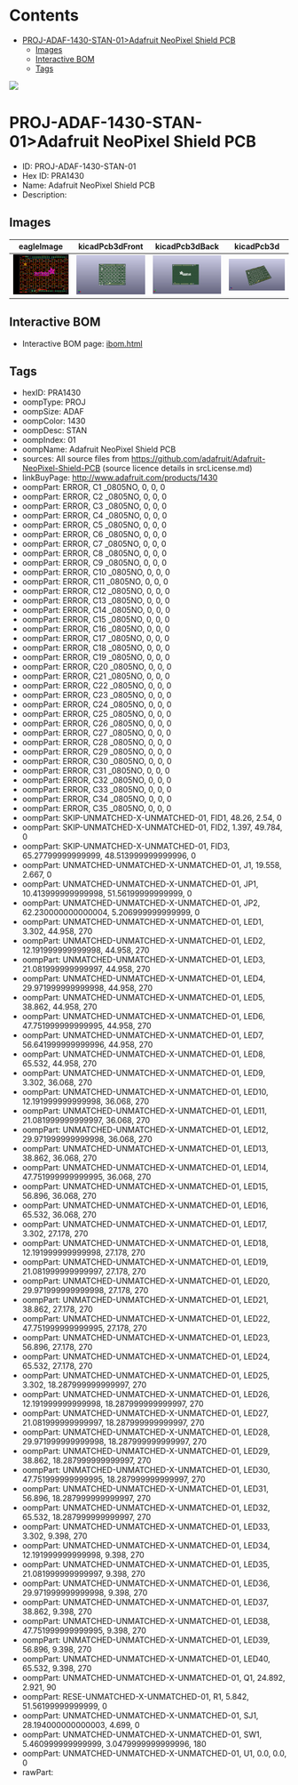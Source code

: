 



Contents
========

* [PROJ-ADAF-1430-STAN-01>Adafruit NeoPixel Shield PCB](#proj-adaf-1430-stan-01adafruit-neopixel-shield-pcb)
	* [Images](#images)
	* [Interactive BOM](#interactive-bom)
	* [Tags](#tags)
  
![][im]
# PROJ-ADAF-1430-STAN-01>Adafruit NeoPixel Shield PCB

- ID: PROJ-ADAF-1430-STAN-01
- Hex ID: PRA1430
- Name: Adafruit NeoPixel Shield PCB
- Description: 

## Images
  
  

|eagleImage|kicadPcb3dFront|kicadPcb3dBack|kicadPcb3d|
| :---: | :---: | :---: | :---: |
|[![eagleImage](eagleImage_140.png)](eagleImage_600.png)|[![kicadPcb3dFront](kicadPcb3dFront_140.png)](kicadPcb3dFront_600.png)|[![kicadPcb3dBack](kicadPcb3dBack_140.png)](kicadPcb3dBack_600.png)|[![kicadPcb3d](kicadPcb3d_140.png)](kicadPcb3d_600.png)|

## Interactive BOM

- Interactive BOM page: [ibom.html](kicad/bom/ibom.html)

## Tags

- hexID: PRA1430
- oompType: PROJ
- oompSize: ADAF
- oompColor: 1430
- oompDesc: STAN
- oompIndex: 01
- oompName: Adafruit NeoPixel Shield PCB
- sources: All source files from https://github.com/adafruit/Adafruit-NeoPixel-Shield-PCB (source licence details in srcLicense.md)
- linkBuyPage: http://www.adafruit.com/products/1430
- oompPart: ERROR, C1  _0805NO, 0, 0, 0
- oompPart: ERROR, C2  _0805NO, 0, 0, 0
- oompPart: ERROR, C3  _0805NO, 0, 0, 0
- oompPart: ERROR, C4  _0805NO, 0, 0, 0
- oompPart: ERROR, C5  _0805NO, 0, 0, 0
- oompPart: ERROR, C6  _0805NO, 0, 0, 0
- oompPart: ERROR, C7  _0805NO, 0, 0, 0
- oompPart: ERROR, C8  _0805NO, 0, 0, 0
- oompPart: ERROR, C9  _0805NO, 0, 0, 0
- oompPart: ERROR, C10  _0805NO, 0, 0, 0
- oompPart: ERROR, C11  _0805NO, 0, 0, 0
- oompPart: ERROR, C12  _0805NO, 0, 0, 0
- oompPart: ERROR, C13  _0805NO, 0, 0, 0
- oompPart: ERROR, C14  _0805NO, 0, 0, 0
- oompPart: ERROR, C15  _0805NO, 0, 0, 0
- oompPart: ERROR, C16  _0805NO, 0, 0, 0
- oompPart: ERROR, C17  _0805NO, 0, 0, 0
- oompPart: ERROR, C18  _0805NO, 0, 0, 0
- oompPart: ERROR, C19  _0805NO, 0, 0, 0
- oompPart: ERROR, C20  _0805NO, 0, 0, 0
- oompPart: ERROR, C21  _0805NO, 0, 0, 0
- oompPart: ERROR, C22  _0805NO, 0, 0, 0
- oompPart: ERROR, C23  _0805NO, 0, 0, 0
- oompPart: ERROR, C24  _0805NO, 0, 0, 0
- oompPart: ERROR, C25  _0805NO, 0, 0, 0
- oompPart: ERROR, C26  _0805NO, 0, 0, 0
- oompPart: ERROR, C27  _0805NO, 0, 0, 0
- oompPart: ERROR, C28  _0805NO, 0, 0, 0
- oompPart: ERROR, C29  _0805NO, 0, 0, 0
- oompPart: ERROR, C30  _0805NO, 0, 0, 0
- oompPart: ERROR, C31  _0805NO, 0, 0, 0
- oompPart: ERROR, C32  _0805NO, 0, 0, 0
- oompPart: ERROR, C33  _0805NO, 0, 0, 0
- oompPart: ERROR, C34  _0805NO, 0, 0, 0
- oompPart: ERROR, C35  _0805NO, 0, 0, 0
- oompPart: SKIP-UNMATCHED-X-UNMATCHED-01, FID1, 48.26, 2.54, 0
- oompPart: SKIP-UNMATCHED-X-UNMATCHED-01, FID2, 1.397, 49.784, 0
- oompPart: SKIP-UNMATCHED-X-UNMATCHED-01, FID3, 65.27799999999999, 48.513999999999996, 0
- oompPart: UNMATCHED-UNMATCHED-X-UNMATCHED-01, J1, 19.558, 2.667, 0
- oompPart: UNMATCHED-UNMATCHED-X-UNMATCHED-01, JP1, 10.413999999999998, 51.56199999999999, 0
- oompPart: UNMATCHED-UNMATCHED-X-UNMATCHED-01, JP2, 62.230000000000004, 5.206999999999999, 0
- oompPart: UNMATCHED-UNMATCHED-X-UNMATCHED-01, LED1, 3.302, 44.958, 270
- oompPart: UNMATCHED-UNMATCHED-X-UNMATCHED-01, LED2, 12.191999999999998, 44.958, 270
- oompPart: UNMATCHED-UNMATCHED-X-UNMATCHED-01, LED3, 21.081999999999997, 44.958, 270
- oompPart: UNMATCHED-UNMATCHED-X-UNMATCHED-01, LED4, 29.971999999999998, 44.958, 270
- oompPart: UNMATCHED-UNMATCHED-X-UNMATCHED-01, LED5, 38.862, 44.958, 270
- oompPart: UNMATCHED-UNMATCHED-X-UNMATCHED-01, LED6, 47.751999999999995, 44.958, 270
- oompPart: UNMATCHED-UNMATCHED-X-UNMATCHED-01, LED7, 56.641999999999996, 44.958, 270
- oompPart: UNMATCHED-UNMATCHED-X-UNMATCHED-01, LED8, 65.532, 44.958, 270
- oompPart: UNMATCHED-UNMATCHED-X-UNMATCHED-01, LED9, 3.302, 36.068, 270
- oompPart: UNMATCHED-UNMATCHED-X-UNMATCHED-01, LED10, 12.191999999999998, 36.068, 270
- oompPart: UNMATCHED-UNMATCHED-X-UNMATCHED-01, LED11, 21.081999999999997, 36.068, 270
- oompPart: UNMATCHED-UNMATCHED-X-UNMATCHED-01, LED12, 29.971999999999998, 36.068, 270
- oompPart: UNMATCHED-UNMATCHED-X-UNMATCHED-01, LED13, 38.862, 36.068, 270
- oompPart: UNMATCHED-UNMATCHED-X-UNMATCHED-01, LED14, 47.751999999999995, 36.068, 270
- oompPart: UNMATCHED-UNMATCHED-X-UNMATCHED-01, LED15, 56.896, 36.068, 270
- oompPart: UNMATCHED-UNMATCHED-X-UNMATCHED-01, LED16, 65.532, 36.068, 270
- oompPart: UNMATCHED-UNMATCHED-X-UNMATCHED-01, LED17, 3.302, 27.178, 270
- oompPart: UNMATCHED-UNMATCHED-X-UNMATCHED-01, LED18, 12.191999999999998, 27.178, 270
- oompPart: UNMATCHED-UNMATCHED-X-UNMATCHED-01, LED19, 21.081999999999997, 27.178, 270
- oompPart: UNMATCHED-UNMATCHED-X-UNMATCHED-01, LED20, 29.971999999999998, 27.178, 270
- oompPart: UNMATCHED-UNMATCHED-X-UNMATCHED-01, LED21, 38.862, 27.178, 270
- oompPart: UNMATCHED-UNMATCHED-X-UNMATCHED-01, LED22, 47.751999999999995, 27.178, 270
- oompPart: UNMATCHED-UNMATCHED-X-UNMATCHED-01, LED23, 56.896, 27.178, 270
- oompPart: UNMATCHED-UNMATCHED-X-UNMATCHED-01, LED24, 65.532, 27.178, 270
- oompPart: UNMATCHED-UNMATCHED-X-UNMATCHED-01, LED25, 3.302, 18.287999999999997, 270
- oompPart: UNMATCHED-UNMATCHED-X-UNMATCHED-01, LED26, 12.191999999999998, 18.287999999999997, 270
- oompPart: UNMATCHED-UNMATCHED-X-UNMATCHED-01, LED27, 21.081999999999997, 18.287999999999997, 270
- oompPart: UNMATCHED-UNMATCHED-X-UNMATCHED-01, LED28, 29.971999999999998, 18.287999999999997, 270
- oompPart: UNMATCHED-UNMATCHED-X-UNMATCHED-01, LED29, 38.862, 18.287999999999997, 270
- oompPart: UNMATCHED-UNMATCHED-X-UNMATCHED-01, LED30, 47.751999999999995, 18.287999999999997, 270
- oompPart: UNMATCHED-UNMATCHED-X-UNMATCHED-01, LED31, 56.896, 18.287999999999997, 270
- oompPart: UNMATCHED-UNMATCHED-X-UNMATCHED-01, LED32, 65.532, 18.287999999999997, 270
- oompPart: UNMATCHED-UNMATCHED-X-UNMATCHED-01, LED33, 3.302, 9.398, 270
- oompPart: UNMATCHED-UNMATCHED-X-UNMATCHED-01, LED34, 12.191999999999998, 9.398, 270
- oompPart: UNMATCHED-UNMATCHED-X-UNMATCHED-01, LED35, 21.081999999999997, 9.398, 270
- oompPart: UNMATCHED-UNMATCHED-X-UNMATCHED-01, LED36, 29.971999999999998, 9.398, 270
- oompPart: UNMATCHED-UNMATCHED-X-UNMATCHED-01, LED37, 38.862, 9.398, 270
- oompPart: UNMATCHED-UNMATCHED-X-UNMATCHED-01, LED38, 47.751999999999995, 9.398, 270
- oompPart: UNMATCHED-UNMATCHED-X-UNMATCHED-01, LED39, 56.896, 9.398, 270
- oompPart: UNMATCHED-UNMATCHED-X-UNMATCHED-01, LED40, 65.532, 9.398, 270
- oompPart: UNMATCHED-UNMATCHED-X-UNMATCHED-01, Q1, 24.892, 2.921, 90
- oompPart: RESE-UNMATCHED-X-UNMATCHED-01, R1, 5.842, 51.56199999999999, 0
- oompPart: UNMATCHED-UNMATCHED-X-UNMATCHED-01, SJ1, 28.194000000000003, 4.699, 0
- oompPart: UNMATCHED-UNMATCHED-X-UNMATCHED-01, SW1, 5.460999999999999, 3.0479999999999996, 180
- oompPart: UNMATCHED-UNMATCHED-X-UNMATCHED-01, U1, 0.0, 0.0, 0
- rawPart: 



[im]: kicadPcb3d_450.png
